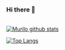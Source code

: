 ### Hi there 👋

<!--
**murilo-goncalves/murilo-goncalves** is a ✨ _special_ ✨ repository because its `README.md` (this file) appears on your GitHub profile.

Here are some ideas to get you started:

- 🔭 I’m currently working on ...
- 🌱 I’m currently learning ...
- 👯 I’m looking to collaborate on ...
- 🤔 I’m looking for help with ...
- 💬 Ask me about ...
- 📫 How to reach me: ...
- 😄 Pronouns: ...
- ⚡ Fun fact: ...
-->

<br/>[![Murilo github stats](https://github-readme-stats.vercel.app/api?username=murilo-goncalves&count_private=true&count_private=true&theme=merko)](https://github.com/murilo-goncalves/github-readme-stats)

[![Top Langs](https://github-readme-stats.vercel.app/api/top-langs/?username=murilo-goncalves&layout=compact&theme=merko)](https://github.com/murilo-goncalves/github-readme-stats)
